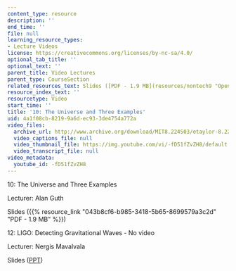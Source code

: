 ```yaml
---
content_type: resource
description: ''
end_time: ''
file: null
learning_resource_types:
- Lecture Videos
license: https://creativecommons.org/licenses/by-nc-sa/4.0/
optional_tab_title: ''
optional_text: ''
parent_title: Video Lectures
parent_type: CourseSection
related_resources_text: Slides ([PDF - 1.9 MB](resources/nontech9 "Open in a new window."))
resource_index_text: ''
resourcetype: Video
start_time: ''
title: '10: The Universe and Three Examples'
uid: 4a1f08cb-8219-9a6d-ec93-3de4754a772a
video_files:
  archive_url: http://www.archive.org/download/MIT8.224S03/etaylor-8.224-sem-mit-9151-14apr2003-1430-220k.mp4
  video_captions_file: null
  video_thumbnail_file: https://img.youtube.com/vi/-fD51fZvZH8/default.jpg
  video_transcript_file: null
video_metadata:
  youtube_id: -fD51fZvZH8
---
```


10: The Universe and Three Examples

Lecturer: Alan Guth

Slides ({{% resource_link "043b8cf6-b985-3418-5b65-8699579a3c2d" "PDF - 1.9 MB" %}})

12: LIGO: Detecting Gravitational Waves - No video

Lecturer: Nergis Mavalvala

Slides ([PPT](http://emvogil-3.mit.edu/~nergis/Talks2003/ligo_BHseminar_apr03.ppt "Open in a new window."))

